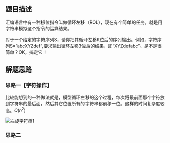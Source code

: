 ## 题目描述

汇编语言中有一种移位指令叫做循环左移（ROL），现在有个简单的任务，就是用字符串模拟这个指令的运算结果。

对于一个给定的字符序列S，请你把其循环左移K位后的序列输出。例如，字符序列S=”abcXYZdef”,要求输出循环左移3位后的结果，即“XYZdefabc”。是不是很简单？OK，搞定它！ 

## 解题思路

### 思路一【字符操作】

比较能想到的一种做法就是，模型循环左移的这个过程，每次将最前面那个字符放到字符串的最后面，然后其它位置所有的字符串都前移一位。这样的时间复杂度较高。$O(n^2)$

![左旋字符串1](F:\coding\-offer\imgs\左旋字符串1.jpg)



### 思路二